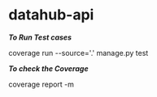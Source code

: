 # datahub-api

***To Run Test cases***

coverage  run --source='.' manage.py test

***To check the Coverage***

coverage report -m  
